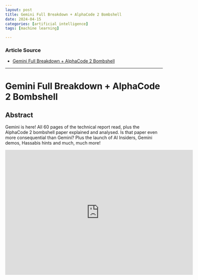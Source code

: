```yaml
---
layout: post
title: Gemini Full Breakdown + AlphaCode 2 Bombshell
date: 2024-04-15
categories: [artificial intelligence]
tags: [machine learning]

---
```


### Article Source


* [Gemini Full Breakdown + AlphaCode 2 Bombshell](https://www.youtube.com/watch?v=toShbNUGAyo)

---


# Gemini Full Breakdown + AlphaCode 2 Bombshell 

## Abstract

Gemini is here! All 60 pages of the technical report read, plus the AlphaCode 2 bombshell paper explained and analysed. Is that paper even more consequential than Gemini? Plus the launch of AI Insiders, Gemini demos, Hassabis hints and much, much more!

<iframe width="600" height="400" src="https://www.youtube.com/embed/toShbNUGAyo?si=CuXQHNeFXXZaCdQc" title="YouTube video player" frameborder="0" allow="accelerometer; autoplay; clipboard-write; encrypted-media; gyroscope; picture-in-picture; web-share" referrerpolicy="strict-origin-when-cross-origin" allowfullscreen></iframe>